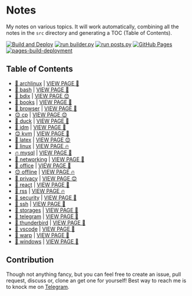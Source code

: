 # Notes

My notes on various topics. It will work automatically, combining all the notes in the `src` directory and generating a TOC (Table of Contents).

[![Build and Deploy](https://github.com/SharafatKarim/notes/actions/workflows/action.yml/badge.svg)](https://github.com/SharafatKarim/notes/actions/workflows/action.yml)
[![run builder.py](https://github.com/SharafatKarim/notes/actions/workflows/action.yml/badge.svg)](https://github.com/SharafatKarim/notes/actions/workflows/action.yml)
[![run posts.py](https://github.com/SharafatKarim/notes/actions/workflows/posts.yml/badge.svg)](https://github.com/SharafatKarim/notes/actions/workflows/posts.yml)
[![GitHub Pages](https://github.com/SharafatKarim/notes/actions/workflows/gh-pages.yml/badge.svg)](https://github.com/SharafatKarim/notes/actions/workflows/gh-pages.yml)
[![pages-build-deployment](https://github.com/SharafatKarim/notes/actions/workflows/pages/pages-build-deployment/badge.svg)](https://github.com/SharafatKarim/notes/actions/workflows/pages/pages-build-deployment)


## Table of Contents

- [🎉 archlinux](src/archlinux.md) | <a href='https://sharafat.is-a.dev/notes/archlinux' target='_blank'>VIEW PAGE 🎉</a>
- [🎸 bash](src/bash.md) | <a href='https://sharafat.is-a.dev/notes/bash' target='_blank'>VIEW PAGE 🎸</a>
- [🎉 bdix](src/bdix.md) | <a href='https://sharafat.is-a.dev/notes/bdix' target='_blank'>VIEW PAGE 😊</a>
- [🤖 books](src/books.md) | <a href='https://sharafat.is-a.dev/notes/books' target='_blank'>VIEW PAGE 🌈</a>
- [🌈 browser](src/browser.md) | <a href='https://sharafat.is-a.dev/notes/browser' target='_blank'>VIEW PAGE 🌈</a>
- [😊 cp](src/cp.md) | <a href='https://sharafat.is-a.dev/notes/cp' target='_blank'>VIEW PAGE 😊</a>
- [🎸 duck](src/duck.md) | <a href='https://sharafat.is-a.dev/notes/duck' target='_blank'>VIEW PAGE 👾</a>
- [🎸 idm](src/idm.md) | <a href='https://sharafat.is-a.dev/notes/idm' target='_blank'>VIEW PAGE 🍕</a>
- [😊 kvm](src/kvm.md) | <a href='https://sharafat.is-a.dev/notes/kvm' target='_blank'>VIEW PAGE 🎸</a>
- [🍕 latex](src/latex.md) | <a href='https://sharafat.is-a.dev/notes/latex' target='_blank'>VIEW PAGE 😊</a>
- [🚀 linux](src/linux.md) | <a href='https://sharafat.is-a.dev/notes/linux' target='_blank'>VIEW PAGE 🔥</a>
- [🔥 mysql](src/mysql.md) | <a href='https://sharafat.is-a.dev/notes/mysql' target='_blank'>VIEW PAGE 🌈</a>
- [🌈 networking](src/networking.md) | <a href='https://sharafat.is-a.dev/notes/networking' target='_blank'>VIEW PAGE 🚀</a>
- [🍕 office](src/office.md) | <a href='https://sharafat.is-a.dev/notes/office' target='_blank'>VIEW PAGE 🤖</a>
- [😊 offline](src/offline.md) | <a href='https://sharafat.is-a.dev/notes/offline' target='_blank'>VIEW PAGE 🔥</a>
- [🎸 privacy](src/privacy.md) | <a href='https://sharafat.is-a.dev/notes/privacy' target='_blank'>VIEW PAGE 😊</a>
- [🤖 react](src/react.md) | <a href='https://sharafat.is-a.dev/notes/react' target='_blank'>VIEW PAGE 🍕</a>
- [🍕 rss](src/rss.md) | <a href='https://sharafat.is-a.dev/notes/rss' target='_blank'>VIEW PAGE 🔥</a>
- [🎉 security](src/security.md) | <a href='https://sharafat.is-a.dev/notes/security' target='_blank'>VIEW PAGE 🎉</a>
- [🌟 ssh](src/ssh.md) | <a href='https://sharafat.is-a.dev/notes/ssh' target='_blank'>VIEW PAGE 🤖</a>
- [🎸 storages](src/storages.md) | <a href='https://sharafat.is-a.dev/notes/storages' target='_blank'>VIEW PAGE 🌟</a>
- [👾 telegram](src/telegram.md) | <a href='https://sharafat.is-a.dev/notes/telegram' target='_blank'>VIEW PAGE 🤖</a>
- [🍕 thunderbird](src/thunderbird.md) | <a href='https://sharafat.is-a.dev/notes/thunderbird' target='_blank'>VIEW PAGE 🎉</a>
- [🤖 vscode](src/vscode.md) | <a href='https://sharafat.is-a.dev/notes/vscode' target='_blank'>VIEW PAGE 👾</a>
- [👾 warp](src/warp.md) | <a href='https://sharafat.is-a.dev/notes/warp' target='_blank'>VIEW PAGE 🍕</a>
- [👾 windows](src/windows.md) | <a href='https://sharafat.is-a.dev/notes/windows' target='_blank'>VIEW PAGE 🎸</a>

## Contribution

Though not anything fancy, but you can feel free to create an issue, pull request, discuss or, clone an get one for yourself!
Best way to reach me is to knock me on [Telegram](https://t.me/SharafatKarim).

